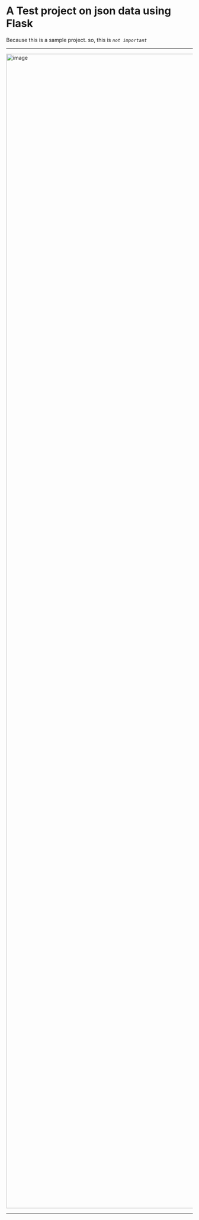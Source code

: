 # A Test project on json data using Flask
Because this is a sample project. so, this is *`not important`*

---

<img width="1440" height="3116" alt="image" src="https://github.com/user-attachments/assets/8cddf90f-46b8-4429-a3b9-ab8ddd62a303" />

---
